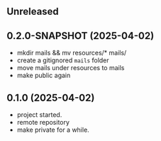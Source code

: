 ## Unreleased



## 0.2.0-SNAPSHOT (2025-04-02)

* mkdir mails && mv resources/* mails/
* create a gitignored `mails` folder
* move mails under resources to mails
* make public again

## 0.1.0 (2025-04-02)

* project started.
* remote repository
* make private for a while.


